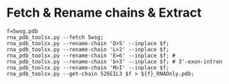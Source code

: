 # Fetch & Rename chains & Extract

    f=5wsg.pdb
    rna_pdb_toolsx.py --fetch 5wsg;
    rna_pdb_toolsx.py --rename-chain 'D>5' --inplace $f;
    rna_pdb_toolsx.py --rename-chain 'L>2' --inplace $f;
    rna_pdb_toolsx.py --rename-chain 'E>6' --inplace $f; #
    rna_pdb_toolsx.py --rename-chain 'b>3' --inplace $f; # 3'-exon-intron
    rna_pdb_toolsx.py --rename-chain 'M>I' --inplace $f;
    rna_pdb_toolsx.py --get-chain 526EIL3 $f > ${f}_RNAOnly.pdb;
